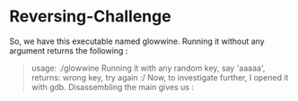 # Reversing-Challenge

So, we have this executable named glowwine.
Running it without any argument returns the following :
>usage: ./glowwine <key>
Running it with any random key, say 'aaaaa', returns:
>wrong key, try again :/
Now, to investigate further, I opened it with gdb. Disassembling the main gives us :








